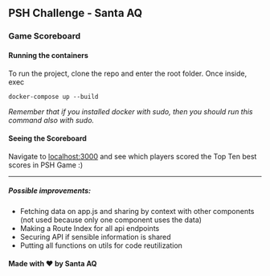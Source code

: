 ## PSH Challenge - Santa AQ

### Game Scoreboard
#### Running the containers
To run the project, clone the repo and enter the root folder.
Once inside, exec

    docker-compose up --build


*Remember that if you installed docker with sudo, then you should run this command also with sudo.*


#### Seeing the Scoreboard

Navigate to [localhost:3000](http://localhost:3000) and see which players scored the Top Ten best scores in PSH Game :)
___
##### Possible improvements:
- Fetching data on app.js and sharing by context with other components (not used because only one component uses the data)
- Making a Route Index for all api endpoints
- Securing API if sensible information is shared
- Putting all functions on utils for code reutilization



#### Made with ♥ by Santa AQ
